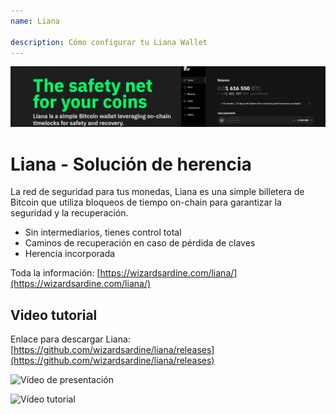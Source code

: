 ```yaml
---
name: Liana

description: Cómo configurar tu Liana Wallet
---
```


![cover](assets/cover.JPEG)

# Liana - Solución de herencia

La red de seguridad para tus monedas, Liana es una simple billetera de Bitcoin que utiliza bloqueos de tiempo on-chain para garantizar la seguridad y la recuperación.

- Sin intermediarios, tienes control total
- Caminos de recuperación en caso de pérdida de claves
- Herencia incorporada

Toda la información: [https://wizardsardine.com/liana/](https://wizardsardine.com/liana/)

## Video tutorial

Enlace para descargar Liana: [https://github.com/wizardsardine/liana/releases](https://github.com/wizardsardine/liana/releases)

![Vídeo de presentación](https://youtu.be/siuLmQo1lM8)

![Vídeo tutorial](https://youtu.be/JrG4WMVPZDQ)
